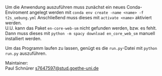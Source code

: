 Um die Anwendung auszuführen muss zunächst ein neues Conda-Enviroment angelegt werden mit `conda env create -name <name> -f t2s_uebung.yml`
Anschließend muss dieses mit `activate <name>` aktiviert werden.  
U.U. kann das Paket `en-core-web-sm` nicht gefunden werden, bzw. es fehlt. Dann muss dieses mit `python -m spacy download en_core_web_sm` manuell installiert werden.

Um das Programm laufen zu lassen, genügt es die `run.py`-Datei mit `python run.py` auszuführen.

Maintainer:  
Paul Schnürer s7647597@stud.goethe-uni.de
